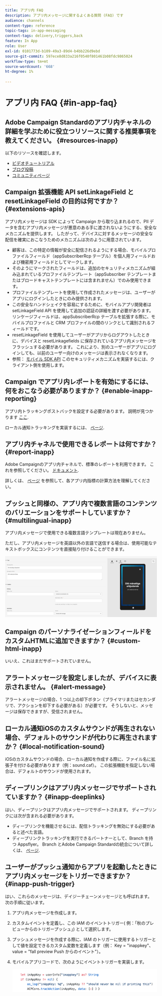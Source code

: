 ```yaml
---
title: アプリ内 FAQ
description: アプリ内メッセージに関するよくある質問 (FAQ) です
audience: channels
content-type: reference
topic-tags: in-app-messaging
context-tags: delivery,triggers,back
feature: In App
role: User
exl-id: 0101773d-b109-49a3-89d4-b4bb226d9ebd
source-git-commit: 597ece8d833a216f0540f801461b08fdc9865024
workflow-type: tm+mt
source-wordcount: '668'
ht-degree: 1%

---
```


# アプリ内 FAQ {#in-app-faq}

## Adobe Campaign Standardのアプリ内チャネルの詳細を学ぶために役立つリソースに関する推奨事項を教えてください。 {#resources-inapp}

以下のリソースを確認します。

* [ビデオチュートリアル](https://experienceleague.adobe.com/docs/campaign-standard-learn/tutorials/communication-channels/mobile/in-app/in-app-message-overview.html)
* [ブログ投稿](https://theblog.adobe.com/get-more-out-of-the-new-in-app-message-channel-from-adobe-campaign/)
* [コミュニティページ](https://experienceleaguecommunities.adobe.com/t5/adobe-campaign-standard/ct-p/adobe-campaign-standard-community)

## Campaign 拡張機能 API setLinkageField と resetLinkageField の目的は何ですか？ {#extensions-apis}

アプリ内メッセージは SDK によって Campaign から取り込まれるので、PII データを含むアプリ内メッセージが悪意のある手に渡されないようにする、安全なメカニズムを提供します。 したがって、デバイスに対するメッセージの安全な配信を確実におこなうためのメカニズムは次のように用意されています。

* 顧客は、この特定の情報が安全に配信されるようにする場合、モバイルプロファイルフィールド（appSubscriberRcp テーブル）を個人用フィールドおよび機密用フィールドとしてマークします。
* そのようにマークされたフィールドは、追加のセキュリティメカニズムが組み込まれているプロファイルテンプレート（appSubscriber テンプレートまたはブロードキャストテンプレートには含まれません）でのみ使用できます。
* プロファイルテンプレートを使用して作成されたメッセージは、ユーザーがアプリにログインしたときにのみ提供されます。
* この安全なハンドシェイクを容易にするために、モバイルアプリ開発者は setLinkageField API を使用して追加の認証の詳細を渡す必要があります。 リンケージフィールドは、appSubscriberRcp テーブルを拡張する際に、モバイルプロファイルと CRM プロファイルの間のリンクとして識別されるフィールドです。
* resetLinkageField を使用してユーザーがアプリからログアウトしたときに、デバイスと resetLinkagefields に保存されているアプリ内メッセージをフラッシュする必要があります。 これにより、別のユーザーがアプリにログインしても、以前のユーザー向けのメッセージは表示されなくなります。
* 参照： [モバイル SDK API](https://developer.adobe.com/client-sdks/documentation/adobe-campaign-standard/api-reference/) このセキュリティメカニズムを実装するには、クライアント側を使用します。

## Campaign でアプリ内レポートを有効にするには、何をおこなう必要がありますか？ {#enable-inapp-reporting}

アプリ内トラッキングポストバックを設定する必要があります。 説明が見つかります [ここ](../../administration/using/configuring-rules-launch.md#inapp-tracking-postback).

ローカル通知トラッキングを実装するには、 [ページ](../../administration/using/local-tracking.md).

## アプリ内チャネルで使用できるレポートは何ですか？ {#report-inapp}

Adobe Campaignのアプリ内チャネルで、標準のレポートを利用できます。 これを参照してください。 [ドキュメント](../../reporting/using/in-app-report.md).

詳しくは、 [ページ](../../reporting/using/indicator-calculation.md#in-app-delivery) を参照して、各アプリ内指標の計算方法を理解してください。

## プッシュと同様の、アプリ内で複数言語のコンテンツのバリエーションをサポートしていますか？ {#multilingual-inapp}

アプリ内メッセージで使用できる複数言語テンプレートは現在ありません。

ただし、アプリ内メッセージを英語以外の言語で送信する場合は、使用可能なテキストボックスにコンテンツを直接貼り付けることができます。

![](assets/faq_inapp.png)

## Campaign のパーソナライゼーションフィールドをカスタムHTMLに追加できますか？ {#custom-html-inapp}

いいえ、これはまだサポートされていません。

## アラートメッセージを設定しましたが、デバイスに表示されません。 {#alert-message}

アラートメッセージの場合、1 つ以上の却下ボタン（プライマリまたはセカンダリで、アクションを却下する必要がある）が必要です。 そうしないと、メッセージは保存できますが、受信されません。

## ローカル通知iOSのカスタムサウンドが再生されない場合、デフォルトのサウンドが代わりに再生されますか？ {#local-notification-sound}

iOSのカスタムサウンドの場合、ローカル通知を作成する際に、ファイル名に拡張子を付ける必要があります（例：sound.caf）。 この拡張機能を指定しない場合は、デフォルトのサウンドが使用されます。

## ディープリンクはアプリ内メッセージでサポートされていますか？ {#inapp-deeplinks}

はい、ディープリンクはアプリ内メッセージでサポートされます。 ディープリンクには次が含まれる必要があります。

* ディープリンクを機能させるには、配信トラッキングを無効にする必要があると述べた言語。
* ディープリンクトラッキングを実行できるパートナーとして、Branch を持つ Appsflyer。 Branch とAdobe Campaign Standardの統合について詳しくは、 [ページ](https://help.branch.io/using-branch/docs/adobe-campaign-standard-1).

## ユーザーがプッシュ通知からアプリを起動したときにアプリ内メッセージをトリガーできますか？ {#inapp-push-trigger}

はい、これらのメッセージは、デイジーチェーンメッセージとも呼ばれます。 次の手順に従います。

1. アプリ内メッセージを作成します。

1. カスタムイベントを定義し、この IAM のイベントトリガー( 例：「秋のプレビューからのトリガープッシュ」) として選択します。

1. プッシュメッセージを作成する際に、IAM のトリガーに使用するトリガーとして値を設定できるカスタム変数を定義します（例： Key = &quot;inappkey&quot;、value = &quot;fall preview Push からのイベント&quot;）。

1. モバイルアプリコードで、次のようにイベントトリガーを実装します。

   ![](assets/faq_inapp_2.png)
